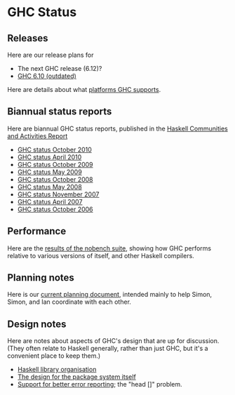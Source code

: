 # GHC Status

## Releases


Here are our release plans for 

- The next GHC release (6.12)?
- [GHC 6.10 (outdated)](status/ghc-6.10)


Here are details about what [platforms GHC supports](platforms).

## Biannual status reports


Here are biannual GHC status reports, published in the [ Haskell Communities and Activities Report](http://haskell.org/communities/)

- [GHC status October 2010](status/oct10)
- [GHC status April 2010](status/apr10)
- [GHC status October 2009](status/oct09)
- [GHC status May 2009](status/may09)
- [GHC status October 2008](status/october08)
- [GHC status May 2008](status/may08)
- [GHC status November 2007](status/nov07)
- [GHC status April 2007](status/april07)
- [GHC status October 2006](status/october06)

## Performance


Here are the [ results of the nobench suite](http://www.cse.unsw.edu.au/~dons/nobench/i686/results.html), showing how GHC performs relative to various versions of itself, and other Haskell compilers.

## Planning notes


Here is our [current planning document](ghc-planning), intended mainly to help Simon, Simon, and Ian coordinate with each other.

## Design notes


Here are notes about aspects of GHC's design that are up for discussion.  (They often relate to Haskell generally, rather than just GHC, but it's a convenient place to keep them.)

- [Haskell library organisation](commentary/packages/package-reorg)
- [The design for the package system itself](commentary/packages/ghc-packages-proposal)
- [Support for better error reporting](explicit-call-stack); the "head \[\]" problem.
